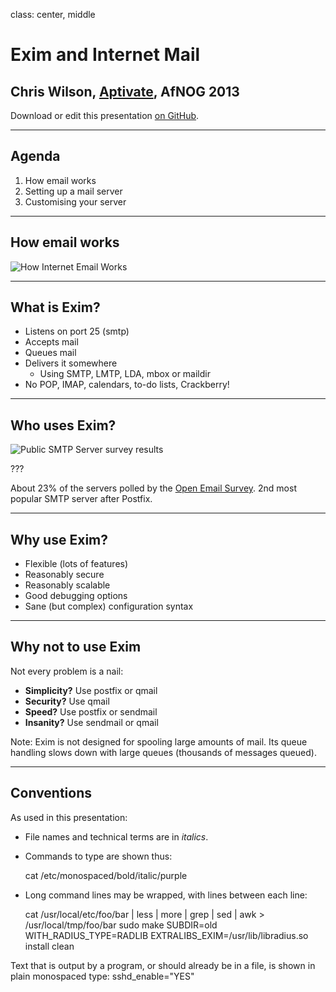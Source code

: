 class: center, middle

# Exim and Internet Mail

## Chris Wilson, [Aptivate](http://www.aptivate.org/), AfNOG 2013

Download or edit this presentation [on GitHub](https://github.com/afnog/sse/exim/presentation.md).

---

## Agenda

1. How email works
2. Setting up a mail server
3. Customising your server

---

## How email works

![How Internet Email Works](how-internet-email-works.svg)

---

## What is Exim?

* Listens on port 25 (smtp)
* Accepts mail
* Queues mail
* Delivers it somewhere
	* Using SMTP, LMTP, LDA, mbox or maildir
* No POP, IMAP, calendars, to-do lists, Crackberry!

---

## Who uses Exim?

![Public SMTP Server survey results](public-smtp-servers.svg)

???

About 23% of the servers polled by the [Open Email Survey](http://www.openemailsurvey.org/smtp.html).
2nd most popular SMTP server after Postfix.

---

## Why use Exim?

* Flexible (lots of features)
* Reasonably secure
* Reasonably scalable
* Good debugging options
* Sane (but complex) configuration syntax

---

## Why not to use Exim

Not every problem is a nail:

* **Simplicity?** Use postfix or qmail
* **Security?** Use qmail
* **Speed?** Use postfix or sendmail
* **Insanity?** Use sendmail or qmail

Note: Exim is not designed for spooling large amounts of mail. Its queue
handling slows down with large queues (thousands of messages queued).

---

## Conventions

As used in this presentation:

* File names and technical terms are in *italics*.
* Commands to type are shown thus:

	cat /etc/monospaced/bold/italic/purple

* Long command lines may be wrapped, with lines between each line:

	cat /usr/local/etc/foo/bar | less | more | grep | sed | awk > /usr/local/tmp/foo/bar
	sudo make SUBDIR=old WITH_RADIUS_TYPE=RADLIB EXTRALIBS_EXIM=/usr/lib/libradius.so install clean

Text that is output by a program, or should already be in a file, is shown in plain monospaced type:
sshd_enable="YES"



